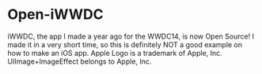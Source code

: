 # Open-iWWDC
iWWDC, the app I made a year ago for the WWDC14, is now Open Source! I made it in a very short time, so this is definitely NOT a good example on how to make an iOS app.
Apple Logo is a trademark of Apple, Inc.
UIImage+ImageEffect belongs to Apple, Inc.
